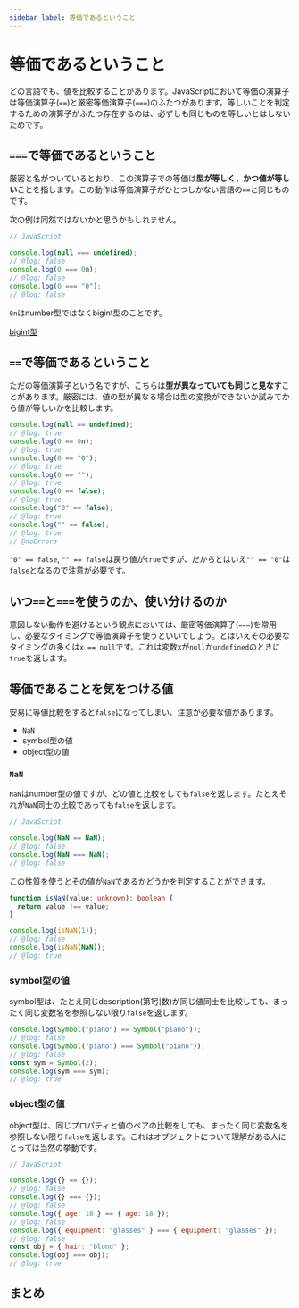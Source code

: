 ```yaml
---
sidebar_label: 等価であるということ
---
```


# 等価であるということ

どの言語でも、値を比較することがあります。JavaScriptにおいて等価の演算子は等価演算子(`==`)と厳密等価演算子(`===`)のふたつがあります。等しいことを判定するための演算子がふたつ存在するのは、必ずしも同じものを等しいとはしないためです。

## `===`で等価であるということ

厳密と名がついているとおり、この演算子での等価は**型が等しく、かつ値が等しい**ことを指します。この動作は等価演算子がひとつしかない言語の`==`と同じものです。

次の例は同然ではないかと思うかもしれません。

```js twoslash
// JavaScript

console.log(null === undefined);
// @log: false
console.log(0 === 0n);
// @log: false
console.log(0 === "0");
// @log: false
```

`0n`はnumber型ではなくbigint型のことです。

[bigint型](./bigint.md)

## `==`で等価であるということ

ただの等価演算子という名ですが、こちらは**型が異なっていても同じと見なす**ことがあります。厳密には、値の型が異なる場合は型の変換ができないか試みてから値が等しいかを比較します。

```ts twoslash
console.log(null == undefined);
// @log: true
console.log(0 == 0n);
// @log: true
console.log(0 == "0");
// @log: true
console.log(0 == "");
// @log: true
console.log(0 == false);
// @log: true
console.log("0" == false);
// @log: true
console.log("" == false);
// @log: true
// @noErrors
```

`"0" == false`, `"" == false`は戻り値が`true`ですが、だからとはいえ`"" == "0"`は`false`となるので注意が必要です。

## いつ`==`と`===`を使うのか、使い分けるのか

意図しない動作を避けるという観点においては、厳密等価演算子(`===`)を常用し、必要なタイミングで等価演算子を使うといいでしょう。とはいえその必要なタイミングの多くは`x == null`です。これは変数xが`null`か`undefined`のときに`true`を返します。

## 等価であることを気をつける値

安易に等値比較をすると`false`になってしまい、注意が必要な値があります。

- `NaN`
- symbol型の値
- object型の値

### `NaN`

`NaN`はnumber型の値ですが、どの値と比較をしても`false`を返します。たとえそれが`NaN`同士の比較であっても`false`を返します。

```js twoslash
// JavaScript

console.log(NaN == NaN);
// @log: false
console.log(NaN === NaN);
// @log: false
```

この性質を使うとその値が`NaN`であるかどうかを判定することができます。

```ts twoslash
function isNaN(value: unknown): boolean {
  return value !== value;
}

console.log(isNaN(1));
// @log: false
console.log(isNaN(NaN));
// @log: true
```

### symbol型の値

symbol型は、たとえ同じdescription(第1引数)が同じ値同士を比較しても、まったく同じ変数名を参照しない限り`false`を返します。

```ts twoslash
console.log(Symbol("piano") == Symbol("piano"));
// @log: false
console.log(Symbol("piano") === Symbol("piano"));
// @log: false
const sym = Symbol(2);
console.log(sym === sym);
// @log: true
```

### object型の値

object型は、同じプロパティと値のペアの比較をしても、まったく同じ変数名を参照しない限り`false`を返します。これはオブジェクトについて理解がある人にとっては当然の挙動です。

```js twoslash
// JavaScript

console.log({} == {});
// @log: false
console.log({} === {});
// @log: false
console.log({ age: 18 } == { age: 18 });
// @log: false
console.log({ equipment: "glasses" } === { equipment: "glasses" });
// @log: false
const obj = { hair: "blond" };
console.log(obj === obj);
// @log: true
```

## まとめ
